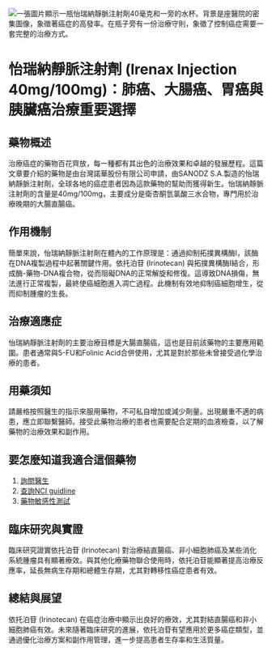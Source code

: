 ![一張圖片顯示一瓶怡瑞納靜脈注射劑40毫克和一旁的水杯。背景是座醫院的密集圖像，象徵著癌症的高發率。在瓶子旁有一份治療守則，象徵了控制癌症需要一套完整的治療方式。](https://i.imgur.com/VqraCvn.jpeg)
# 怡瑞納靜脈注射劑 (Irenax Injection 40mg/100mg)：肺癌、大腸癌、胃癌與胰臟癌治療重要選擇

## 藥物概述
治療癌症的藥物百花齊放，每一種都有其出色的治療效果和卓越的發展歷程。這篇文章要介紹的藥物是由台灣諾華股份有限公司申請，由SANODZ S.A.製造的怡瑞納靜脈注射劑，全球各地的癌症患者因為這款藥物的幫助而獲得新生。怡瑞納靜脈注射劑的含量是40mg/100mg，主要成分是衛杏酮氫氯酸三水合物，專門用於治療晚期的大腸直腸癌。

## 作用機制
簡單來說，怡瑞納靜脈注射劑在體內的工作原理是：通過抑制拓撲異構酶I，該酶在DNA複製過程中起著關鍵作用。依托泊苷 (Irinotecan) 與拓撲異構酶I結合，形成酶-藥物-DNA複合物，從而阻礙DNA的正常解旋和修復。這導致DNA損傷，無法進行正常複製，最終使癌細胞進入凋亡過程。此機制有效地抑制癌細胞增生，從而抑制腫瘤的生長。

## 治療適應症
怡瑞納靜脈注射劑的主要治療目標是大腸直腸癌，這也是目前該藥物的主要應用範圍。患者通常與5-FU和Folinic Acid合併使用，尤其是對於那些未曾接受過化學治療的患者。

## 用藥須知
請嚴格按照醫生的指示來服用藥物，不可私自增加或減少劑量。出現嚴重不適的病患，應立即聯繫醫師。接受此藥物治療的患者也需要配合定期的血液檢查，以了解藥物的治療效果和副作用。

## 要怎麼知道我適合這個藥物
1. [詢問醫生](./text/1-1.html)
2. [查詢NCI guidline](./text/1-2.html)
3. [藥物敏感性測試](./text/1-3.html)

## 臨床研究與實證
臨床研究證實依托泊苷 (Irinotecan) 對治療結直腸癌、非小細胞肺癌及某些消化系統腫瘤具有顯著療效。與其他化療藥物聯合使用時，依托泊苷能顯著提高治療反應率，延長無病生存期和總體生存期，尤其對轉移性癌症患者有效。

## 總結與展望
依托泊苷 (Irinotecan) 在癌症治療中顯示出良好的療效，尤其對結直腸癌和非小細胞肺癌有效。未來隨著臨床研究的進展，依托泊苷有望應用於更多癌症類型，並通過優化治療方案和副作用管理，進一步提高患者生存率和生活質量。

